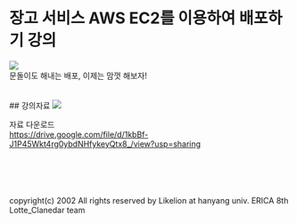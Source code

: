 # 장고 서비스 AWS EC2를 이용하여 배포하기 강의


<img src="https://user-images.githubusercontent.com/63117632/99805181-73e28c80-2b7f-11eb-8a67-ce7b2300e527.png">
<br>
문돌이도 해내는 배포, 이제는 맘껏 해보자!
<br>
<br>
<br>
## 강의자료

<img src="https://user-images.githubusercontent.com/63117632/99804599-97590780-2b7e-11eb-8543-3b0eaed24ac8.png">


자료 다운로드
<br>
https://drive.google.com/file/d/1kbBf-J1P45Wkt4rg0ybdNHfykeyQtx8_/view?usp=sharing
<br>
<br>
<br>
<br>
<br>
<br>
copyright(c) 2002 All rights reserved by Likelion at hanyang univ. ERICA 8th Lotte_Clanedar team
